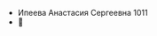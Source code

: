 - Ипеева Анастасия Сергеевна 1011
- 🌻
<!---
Nastia1011/Nastia1011 is a ✨ special ✨ repository because its `README.md` (this file) appears on your GitHub profile.
You can click the Preview link to take a look at your changes.
--->

